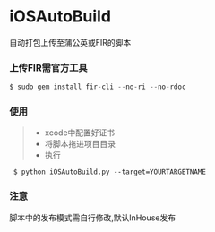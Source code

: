 # iOSAutoBuild
自动打包上传至蒲公英或FIR的脚本

### 上传FIR需官方工具 
```python
$ sudo gem install fir-cli --no-ri --no-rdoc
```

### 使用
> * xcode中配置好证书
> * 将脚本拖进项目目录 
> * 执行 
 ```
  $ python iOSAutoBuild.py --target=YOURTARGETNAME
  ```
  

### 注意
脚本中的发布模式需自行修改,默认InHouse发布

